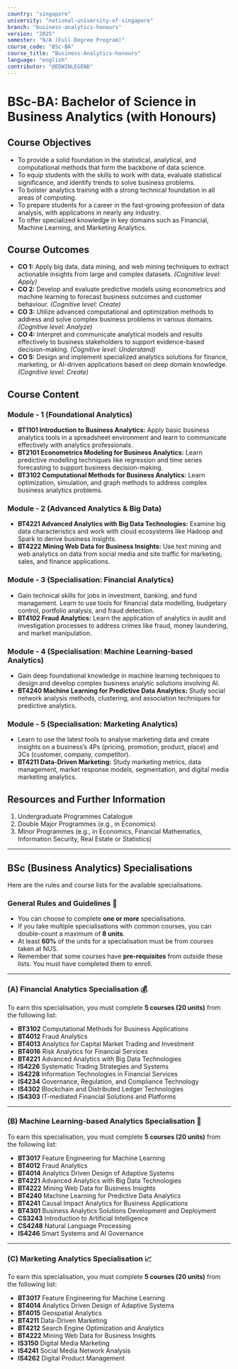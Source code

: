 ```yaml
---
country: "singapore"
university: "national-university-of-singapore"
branch: "business-analytics-honours"
version: "2025"
semester: "N/A (Full Degree Program)"
course_code: "BSc-BA"
course_title: "Business-Analytics-honours"
language: "english"
contributor: "@EDWINLEGEND"
---
```


# BSc-BA: Bachelor of Science in Business Analytics (with Honours)

## Course Objectives
* To provide a solid foundation in the statistical, analytical, and computational methods that form the backbone of data science.
* To equip students with the skills to work with data, evaluate statistical significance, and identify trends to solve business problems.
* To bolster analytics training with a strong technical foundation in all areas of computing.
* To prepare students for a career in the fast-growing profession of data analysis, with applications in nearly any industry.
* To offer specialized knowledge in key domains such as Financial, Machine Learning, and Marketing Analytics.

## Course Outcomes
* **CO 1:** Apply big data, data mining, and web mining techniques to extract actionable insights from large and complex datasets. *(Cognitive level: Apply)*
* **CO 2:** Develop and evaluate predictive models using econometrics and machine learning to forecast business outcomes and customer behaviour. *(Cognitive level: Create)*
* **CO 3:** Utilize advanced computational and optimization methods to address and solve complex business problems in various domains. *(Cognitive level: Analyze)*
* **CO 4:** Interpret and communicate analytical models and results effectively to business stakeholders to support evidence-based decision-making. *(Cognitive level: Understand)*
* **CO 5:** Design and implement specialized analytics solutions for finance, marketing, or AI-driven applications based on deep domain knowledge. *(Cognitive level: Create)*

## Course Content

### Module - 1 (Foundational Analytics)
* **BT1101 Introduction to Business Analytics:** Apply basic business analytics tools in a spreadsheet environment and learn to communicate effectively with analytics professionals.
* **BT2101 Econometrics Modeling for Business Analytics:** Learn predictive modelling techniques like regression and time series forecasting to support business decision-making.
* **BT3102 Computational Methods for Business Analytics:** Learn optimization, simulation, and graph methods to address complex business analytics problems.

### Module - 2 (Advanced Analytics & Big Data)
* **BT4221 Advanced Analytics with Big Data Technologies:** Examine big data characteristics and work with cloud ecosystems like Hadoop and Spark to derive business insights.
* **BT4222 Mining Web Data for Business Insights:** Use text mining and web analytics on data from social media and site traffic for marketing, sales, and finance applications.

### Module - 3 (Specialisation: Financial Analytics)
* Gain technical skills for jobs in investment, banking, and fund management. Learn to use tools for financial data modelling, budgetary control, portfolio analysis, and fraud detection.
* **BT4102 Fraud Analytics:** Learn the application of analytics in audit and investigation processes to address crimes like fraud, money laundering, and market manipulation.

### Module - 4 (Specialisation: Machine Learning-based Analytics)
* Gain deep foundational knowledge in machine learning techniques to design and develop complex business analytic solutions involving AI.
* **BT4240 Machine Learning for Predictive Data Analytics:** Study social network analysis methods, clustering, and association techniques for predictive analytics.

### Module - 5 (Specialisation: Marketing Analytics)
* Learn to use the latest tools to analyse marketing data and create insights on a business’s 4Ps (pricing, promotion, product, place) and 3Cs (customer, company, competitor).
* **BT4211 Data-Driven Marketing:** Study marketing metrics, data management, market response models, segmentation, and digital media marketing analytics.

## Resources and Further Information
1.  Undergraduate Programmes Catalogue
2.  Double Major Programmes (e.g., in Economics)
3.  Minor Programmes (e.g., in Economics, Financial Mathematics, Information Security, Real Estate or Statistics)


***

## BSc (Business Analytics) Specialisations

Here are the rules and course lists for the available specialisations.

### General Rules and Guidelines 📝
* You can choose to complete **one or more** specialisations.
* If you take multiple specialisations with common courses, you can double-count a maximum of **8 units**.
* At least **60%** of the units for a specialisation must be from courses taken at NUS.
* Remember that some courses have **pre-requisites** from outside these lists. You must have completed them to enroll.

---

### (A) Financial Analytics Specialisation 💰
To earn this specialisation, you must complete **5 courses (20 units)** from the following list:

* **BT3102** Computational Methods for Business Applications
* **BT4012** Fraud Analytics
* **BT4013** Analytics for Capital Market Trading and Investment
* **BT4016** Risk Analytics for Financial Services
* **BT4221** Advanced Analytics with Big Data Technologies
* **IS4226** Systematic Trading Strategies and Systems
* **IS4228** Information Technologies in Financial Services
* **IS4234** Governance, Regulation, and Compliance Technology
* **IS4302** Blockchain and Distributed Ledger Technologies
* **IS4303** IT-mediated Financial Solutions and Platforms

---

### (B) Machine Learning-based Analytics Specialisation 🤖
To earn this specialisation, you must complete **5 courses (20 units)** from the following list:

* **BT3017** Feature Engineering for Machine Learning
* **BT4012** Fraud Analytics
* **BT4014** Analytics Driven Design of Adaptive Systems
* **BT4221** Advanced Analytics with Big Data Technologies
* **BT4222** Mining Web Data for Business Insights
* **BT4240** Machine Learning for Predictive Data Analytics
* **BT4241** Causal Impact Analytics for Business Applications
* **BT4301** Business Analytics Solutions Development and Deployment
* **CS3243** Introduction to Artificial Intelligence
* **CS4248** Natural Language Processing
* **IS4246** Smart Systems and AI Governance

---

### (C) Marketing Analytics Specialisation 📈
To earn this specialisation, you must complete **5 courses (20 units)** from the following list:

* **BT3017** Feature Engineering for Machine Learning
* **BT4014** Analytics Driven Design of Adaptive Systems
* **BT4015** Geospatial Analytics
* **BT4211** Data-Driven Marketing
* **BT4212** Search Engine Optimization and Analytics
* **BT4222** Mining Web Data for Business Insights
* **IS3150** Digital Media Marketing
* **IS4241** Social Media Network Analysis
* **IS4262** Digital Product Management